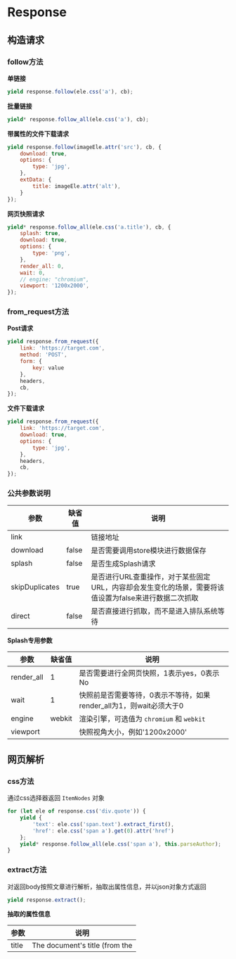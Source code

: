 # Response

## 构造请求

### follow方法

**单链接**

```javascript
yield response.follow(ele.css('a'), cb);
```

**批量链接**

```javascript
yield* response.follow_all(ele.css('a'), cb);
```

**带属性的文件下载请求**

```javascript
yield response.follow(imageEle.attr('src'), cb, {
    download: true,
    options: {
        type: 'jpg',
    },
    extData: {
        title: imageEle.attr('alt'),
    }
});
```

**网页快照请求**

```javascript
yield* response.follow_all(ele.css('a.title'), cb, {
    splash: true,
    download: true,
    options: {
        type: 'png',
    },
    render_all: 0,
    wait: 0,
    // engine: "chromium",
    viewport: '1200x2000',
});
```

### from_request方法

**Post请求**

```javascript
yield response.from_request({
    link: 'https://target.com',
    method: 'POST',
    form: {
        key: value
    },
    headers,
    cb,
});
```

**文件下载请求**

```javascript
yield response.from_request({
    link: 'https://target.com',
    download: true,
    options: {
        type: 'jpg',
    },
    headers,
    cb,
});
```


### 公共参数说明

参数 | 缺省值 | 说明 |
-|-|-|
link | | 链接地址
download | false | 是否需要调用store模块进行数据保存
splash | false | 是否生成Splash请求
skipDuplicates | true | 是否进行URL查重操作，对于某些固定URL，内容却会发生变化的场景，需要将该值设置为false来进行数据二次抓取
direct | false | 是否直接进行抓取，而不是进入排队系统等待

**Splash专用参数**

参数 | 缺省值 | 说明 |
-|-|-|
render_all | 1 | 是否需要进行全网页快照，1表示yes，0表示No
wait | 1 | 快照前是否需要等待，0表示不等待，如果render_all为1，则wait必须大于0
engine | webkit | 渲染引擎，可选值为 `chromium` 和 `webkit`
viewport | | 快照视角大小，例如'1200x2000'

## 网页解析

### css方法

通过css选择器返回 `ItemNodes` 对象

```javascript
for (let ele of response.css('div.quote')) {
    yield {
        'text': ele.css('span.text').extract_first(),
        'href': ele.css('span a').get(0).attr('href')
    };
    yield* response.follow_all(ele.css('span a'), this.parseAuthor);
}
```

### extract方法

对返回body按照文章进行解析，抽取出属性信息，并以json对象方式返回

```javascript
yield response.extract();
```

**抽取的属性信息**

参数 | 说明 |
-|-|
title | The document's title (from the <title> tag)
softTitle | A version of title with less truncation
date | The document's publication date
copyright | The document's copyright line, if present
author | The document's author
publisher | The document's publisher (website name)
text | The main text of the document with all the junk thrown away
image | The main image for the document (what's used by facebook, etc.)
videos | An array of videos that were embedded in the article. Each video has src, width and height.
tags | Any tags or keywords that could be found by checking <rel> tags or by looking at href urls.
canonicalLink | The canonical url of the document, if given.
lang | The language of the document, either detected or supplied by you.
description | The description of the document, from <meta> tags
favicon | The url of the document's favicon.
links | An array of links embedded within the article text. (text and href for each)